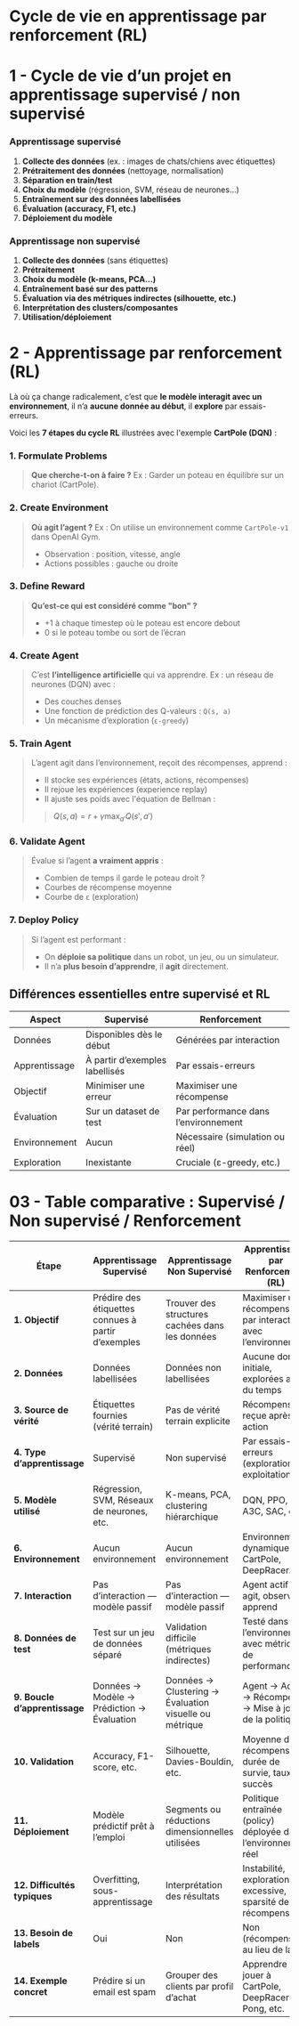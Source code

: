 


# Cycle de vie en **apprentissage par renforcement (RL)**

# 1 - Cycle de vie d’un projet en apprentissage **supervisé** / **non supervisé**

### **Apprentissage supervisé**

1. **Collecte des données** (ex. : images de chats/chiens avec étiquettes)
2. **Prétraitement des données** (nettoyage, normalisation)
3. **Séparation en train/test**
4. **Choix du modèle** (régression, SVM, réseau de neurones…)
5. **Entraînement sur des données labellisées**
6. **Évaluation (accuracy, F1, etc.)**
7. **Déploiement du modèle**

### **Apprentissage non supervisé**

1. **Collecte des données** (sans étiquettes)
2. **Prétraitement**
3. **Choix du modèle (k-means, PCA...)**
4. **Entraînement basé sur des patterns**
5. **Évaluation via des métriques indirectes (silhouette, etc.)**
6. **Interprétation des clusters/composantes**
7. **Utilisation/déploiement**



# 2 - **Apprentissage par renforcement (RL)**

Là où ça change radicalement, c’est que **le modèle interagit avec un environnement**, il n’a **aucune donnée au début**, il **explore** par essais-erreurs.

Voici les **7 étapes du cycle RL** illustrées avec l'exemple **CartPole (DQN)** :



### **1. Formulate Problems**

> **Que cherche-t-on à faire ?**
> Ex : Garder un poteau en équilibre sur un chariot (CartPole).



### **2. Create Environment**

> **Où agit l’agent ?**
> Ex : On utilise un environnement comme `CartPole-v1` dans OpenAI Gym.
>
> * Observation : position, vitesse, angle
> * Actions possibles : gauche ou droite


### **3. Define Reward**

> **Qu’est-ce qui est considéré comme "bon" ?**
>
> * +1 à chaque timestep où le poteau est encore debout
> * 0 si le poteau tombe ou sort de l’écran



### **4. Create Agent**

> C’est **l’intelligence artificielle** qui va apprendre.
> Ex : un réseau de neurones (DQN) avec :
>
> * Des couches denses
> * Une fonction de prédiction des Q-valeurs : `Q(s, a)`
> * Un mécanisme d’exploration (`ε-greedy`)



### **5. Train Agent**

> L’agent agit dans l’environnement, reçoit des récompenses, apprend :
>
> * Il stocke ses expériences (états, actions, récompenses)
> * Il rejoue les expériences (experience replay)
> * Il ajuste ses poids avec l'équation de Bellman :
>
> > $Q(s,a) = r + \gamma \max_{a'} Q(s', a')$



### **6. Validate Agent**

> Évalue si l’agent **a vraiment appris** :
>
> * Combien de temps il garde le poteau droit ?
> * Courbes de récompense moyenne
> * Courbe de `ε` (exploration)



### **7. Deploy Policy**

> Si l’agent est performant :
>
> * On **déploie sa politique** dans un robot, un jeu, ou un simulateur.
> * Il n’a **plus besoin d’apprendre**, il **agit** directement.

##  Différences essentielles entre supervisé et RL

| Aspect        | Supervisé                      | Renforcement                         |
| ------------- | ------------------------------ | ------------------------------------ |
| Données       | Disponibles dès le début       | Générées par interaction             |
| Apprentissage | À partir d’exemples labellisés | Par essais-erreurs                   |
| Objectif      | Minimiser une erreur           | Maximiser une récompense             |
| Évaluation    | Sur un dataset de test         | Par performance dans l’environnement |
| Environnement | Aucun                          | Nécessaire (simulation ou réel)      |
| Exploration   | Inexistante                    | Cruciale (ε-greedy, etc.)            |






# 03 - **Table comparative : Supervisé / Non supervisé / Renforcement**

| **Étape**                     | **Apprentissage Supervisé**                        | **Apprentissage Non Supervisé**                        | **Apprentissage par Renforcement (RL)**                         |
| ----------------------------- | -------------------------------------------------- | ------------------------------------------------------ | --------------------------------------------------------------- |
| **1. Objectif**               | Prédire des étiquettes connues à partir d’exemples | Trouver des structures cachées dans les données        | Maximiser une récompense par interaction avec l’environnement   |
| **2. Données**                | Données labellisées                                | Données non labellisées                                | Aucune donnée initiale, explorées au fil du temps               |
| **3. Source de vérité**       | Étiquettes fournies (vérité terrain)               | Pas de vérité terrain explicite                        | Récompense reçue après action                                   |
| **4. Type d’apprentissage**   | Supervisé                                          | Non supervisé                                          | Par essais-erreurs (exploration vs exploitation)                |
| **5. Modèle utilisé**         | Régression, SVM, Réseaux de neurones, etc.         | K-means, PCA, clustering hiérarchique                  | DQN, PPO, A3C, SAC, etc.                                        |
| **6. Environnement**          | Aucun environnement                                | Aucun environnement                                    | Environnement dynamique (ex. CartPole, DeepRacer…)              |
| **7. Interaction**            | Pas d’interaction — modèle passif                  | Pas d’interaction — modèle passif                      | Agent actif : agit, observe, apprend                            |
| **8. Données de test**        | Test sur un jeu de données séparé                  | Validation difficile (métriques indirectes)            | Testé dans l’environnement avec métriques de performance        |
| **9. Boucle d’apprentissage** | Données → Modèle → Prédiction → Évaluation         | Données → Clustering → Évaluation visuelle ou métrique | Agent → Action → Récompense → Mise à jour de la politique       |
| **10. Validation**            | Accuracy, F1-score, etc.                           | Silhouette, Davies-Bouldin, etc.                       | Moyenne de récompense, durée de survie, taux de succès          |
| **11. Déploiement**           | Modèle prédictif prêt à l’emploi                   | Segments ou réductions dimensionnelles utilisées       | Politique entraînée (policy) déployée dans l’environnement réel |
| **12. Difficultés typiques**  | Overfitting, sous-apprentissage                    | Interprétation des résultats                           | Instabilité, exploration excessive, sparsité des récompenses    |
| **13. Besoin de labels**      | Oui                                                | Non                                                    | Non (récompense au lieu de label)                               |
| **14. Exemple concret**       | Prédire si un email est spam                       | Grouper des clients par profil d’achat                 | Apprendre à jouer à CartPole, DeepRacer, Pong, etc.             |




